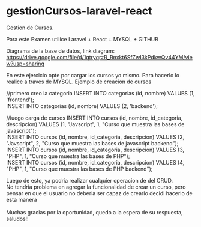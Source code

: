# gestionCursos-laravel-react
Gestion de Cursos. 

Para este Examen utilice Laravel + React + MYSQL + GITHUB <br />

Diagrama de la base de datos, link diagram: https://drive.google.com/file/d/1qtryqrzR_Rnxkt6SfZwI3kPdkwQv44YM/view?usp=sharing <br />

En este ejercicio opte por cargar los cursos yo mismo. Para hacerlo lo realice a traves de MYSQL. Ejemplo de creacion de cursos<br />

//primero creo la categoria
INSERT INTO categorias (id, nombre) VALUES (1, 'frontend');<br />
INSERT INTO categorias (id, nombre) VALUES (2, 'backend');<br />

//luego carga de cursos
INSERT INTO cursos (id, nombre, id_categoria, descripcion) VALUES (1, "Javscript", 1, "Curso que muestra las bases de javascript");<br />
INSERT INTO cursos (id, nombre, id_categoria, descripcion) VALUES (2, "Javscript", 2, "Curso que muestra las bases de javascript backend");<br />
INSERT INTO cursos (id, nombre, id_categoria, descripcion) VALUES (3, "PHP", 1, "Curso que muestra las bases de PHP");<br />
INSERT INTO cursos (id, nombre, id_categoria, descripcion) VALUES (4, "PHP", 1, "Curso que muestra las bases de PHP backend");<br />

Luego de esto, ya podria realizar cualquier operacion de del CRUD.  <br />
No tendria problema en agregar la funcionalidad de crear un curso, pero pensar en que el usuario no deberia ser capaz de crearlo decidi hacerlo de esta manera <br /><br />
Muchas gracias por la oportunidad, quedo a la espera de su respuesta, saludos!!
